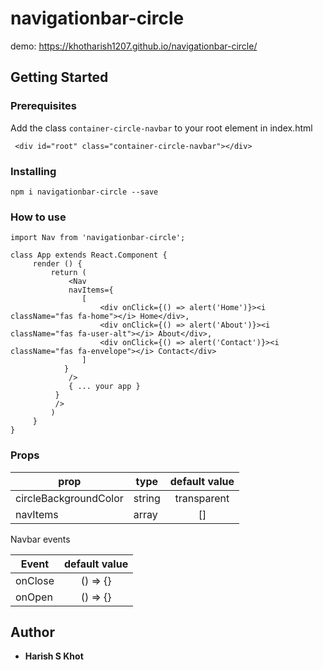 # navigationbar-circle

demo: https://khotharish1207.github.io/navigationbar-circle/

## Getting Started

### Prerequisites

Add the class `container-circle-navbar` to your root element in index.html

```
 <div id="root" class="container-circle-navbar"></div>
```

### Installing

```
npm i navigationbar-circle --save
```

### How to use

```
import Nav from 'navigationbar-circle';

class App extends React.Component {
	 render () {
		 return (
             <Nav 
             navItems={
                [
                    <div onClick={() => alert('Home')}><i className="fas fa-home"></i> Home</div>,
                    <div onClick={() => alert('About')}><i className="fas fa-user-alt"></i> About</div>,
                    <div onClick={() => alert('Contact')}><i className="fas fa-envelope"></i> Contact</div>
                ]
            }
             />
             { ... your app }
          }
          />
		 )
	 }
}

```

### Props

| prop        | type   |   default value    |
| ----------- | ------ | :----------------: |
| circleBackgroundColor      | string  | transparent |
| navItems | array   |        []        |


Navbar events

| Event         |      default value |
| ------------- | :-----------:    |
| onClose| () => {} |
| onOpen| () => {} |

## Author

- **Harish S Khot**

